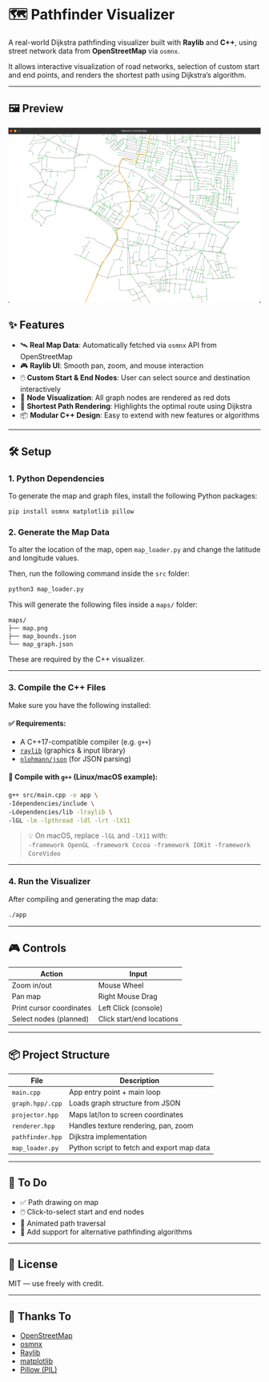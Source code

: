 # 🗺️ Pathfinder Visualizer

A real-world Dijkstra pathfinding visualizer built with **Raylib** and **C++**, using street network data from **OpenStreetMap** via `osmnx`.

It allows interactive visualization of road networks, selection of custom start and end points, and renders the shortest path using Dijkstra’s algorithm.

---
## 🖼️ Preview

![Pathfinder Demo](screenshots/demo.png)


## ✨ Features

- 🛰️ **Real Map Data**: Automatically fetched via `osmnx` API from OpenStreetMap  
- 🎮 **Raylib UI**: Smooth pan, zoom, and mouse interaction  
- 🖱️ **Custom Start & End Nodes**: User can select source and destination interactively  
- 🔴 **Node Visualization**: All graph nodes are rendered as red dots  
- 📍 **Shortest Path Rendering**: Highlights the optimal route using Dijkstra  
- 📦 **Modular C++ Design**: Easy to extend with new features or algorithms  

---

## 🛠️ Setup

### 1. Python Dependencies

To generate the map and graph files, install the following Python packages:

```bash
pip install osmnx matplotlib pillow
```

### 2. Generate the Map Data

To alter the location of the map, open `map_loader.py` and change the latitude and longitude values.

Then, run the following command inside the `src` folder:

```bash
python3 map_loader.py
```

This will generate the following files inside a `maps/` folder:

```
maps/
├── map.png
├── map_bounds.json
└── map_graph.json
```

These are required by the C++ visualizer.

---

### 3. Compile the C++ Files

Make sure you have the following installed:

#### ✅ Requirements:
- A C++17-compatible compiler (e.g. `g++`)
- [`raylib`](https://www.raylib.com/) (graphics & input library)
- [`nlohmann/json`](https://github.com/nlohmann/json) (for JSON parsing)

#### 🧱 Compile with `g++` (Linux/macOS example):

```bash
g++ src/main.cpp -o app \
-Idependencies/include \
-Ldependencies/lib -lraylib \
-lGL -lm -lpthread -ldl -lrt -lX11
```

> 💡 On macOS, replace `-lGL` and `-lX11` with:  
> `-framework OpenGL -framework Cocoa -framework IOKit -framework CoreVideo`

---

### 4. Run the Visualizer

After compiling and generating the map data:

```bash
./app
```

---

## 🎮 Controls

| Action                   | Input                    |
|--------------------------|--------------------------|
| Zoom in/out              | Mouse Wheel              |
| Pan map                  | Right Mouse Drag         |
| Print cursor coordinates | Left Click (console)     |
| Select nodes (planned)   | Click start/end locations |

---

## 📦 Project Structure

| File               | Description                                |
|--------------------|--------------------------------------------|
| `main.cpp`         | App entry point + main loop                |
| `graph.hpp/.cpp`   | Loads graph structure from JSON            |
| `projector.hpp`    | Maps lat/lon to screen coordinates         |
| `renderer.hpp`     | Handles texture rendering, pan, zoom       |
| `pathfinder.hpp`   | Dijkstra implementation                    |
| `map_loader.py`    | Python script to fetch and export map data |

---

## 🧠 To Do

- ✅ Path drawing on map  
- 🖱️ Click-to-select start and end nodes  
- 📍 Animated path traversal  
- 🔁 Add support for alternative pathfinding algorithms  

---

## 📜 License

MIT — use freely with credit.

---

## 🙏 Thanks To

- [OpenStreetMap](https://www.openstreetmap.org/)
- [osmnx](https://github.com/gboeing/osmnx)
- [Raylib](https://www.raylib.com/)
- [matplotlib](https://matplotlib.org/)
- [Pillow (PIL)](https://pillow.readthedocs.io/)
